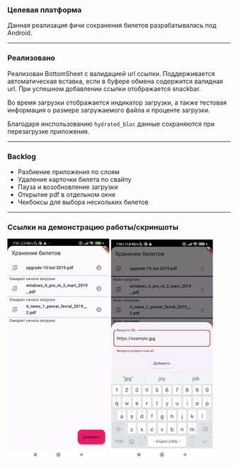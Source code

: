 ### Целевая платформа
Данная реализация фичи сохранения билетов разрабатывалась под Android.

---
### Реализовано
Реализован BottomSheet с валидацией url ссылки. Поддерживается автоматическая вставка, если в буфере обмена содержится валидная url. При успешном добавлении ссылки отображается snackbar.

Во время загрузки отображается индикатор загрузки, а также тестовая информация о размере загружаемого файла и проценте загрузки.

Благодаря инспользованию `hydrated_bloc` данные сохраняются при перезагрузке приложения.

---
### Backlog
- Разбиение приложения по слоям
- Удаление карточки билета по свайпу
- Пауза и возобновление загрузки 
- Открытие pdf в отдельном окне
- Чекбоксы для выбора нескольких билетов

---

### Ссылки на демонстрацию работы/скриншоты
![screen_cast](assets/screen_cast.gif)
![modal](assets/modal.jpg)
